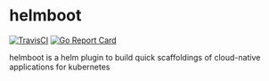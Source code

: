 # helmboot
[![TravisCI](https://travis-ci.com/faustoespinal/helmboot.svg?branch=main)](https://travis-ci.com/github/faustoespinal/helmboot)
[![Go Report Card](https://goreportcard.com/badge/github.com/faustoespinal/helmboot)](https://goreportcard.com/report/github.com/faustoespinal/helmboot)

helmboot is a helm plugin to build quick scaffoldings of cloud-native applications for kubernetes

